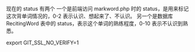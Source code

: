 现在的 status 有两个
一个是前端访问 markword.php 时的 status，是用来标记这次背单词情况的，0-2 表示认识、想起来了、不认识。
另一个是数据库 RecitingWord 表中的 status，表示这个单词的熟练程度，0-10 表示不认识到熟悉。

export GIT_SSL_NO_VERIFY=1 
